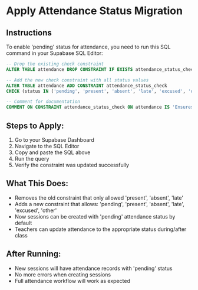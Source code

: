# Apply Attendance Status Migration

## Instructions

To enable 'pending' status for attendance, you need to run this SQL command in your Supabase SQL Editor:

```sql
-- Drop the existing check constraint
ALTER TABLE attendance DROP CONSTRAINT IF EXISTS attendance_status_check;

-- Add the new check constraint with all status values
ALTER TABLE attendance ADD CONSTRAINT attendance_status_check 
CHECK (status IN ('pending', 'present', 'absent', 'late', 'excused', 'other'));

-- Comment for documentation
COMMENT ON CONSTRAINT attendance_status_check ON attendance IS 'Ensures attendance status is one of: pending, present, absent, late, excused, other';
```

## Steps to Apply:

1. Go to your Supabase Dashboard
2. Navigate to the SQL Editor
3. Copy and paste the SQL above
4. Run the query
5. Verify the constraint was updated successfully

## What This Does:

- Removes the old constraint that only allowed 'present', 'absent', 'late'
- Adds a new constraint that allows: 'pending', 'present', 'absent', 'late', 'excused', 'other'
- Now sessions can be created with 'pending' attendance status by default
- Teachers can update attendance to the appropriate status during/after class

## After Running:

- New sessions will have attendance records with 'pending' status
- No more errors when creating sessions
- Full attendance workflow will work as expected